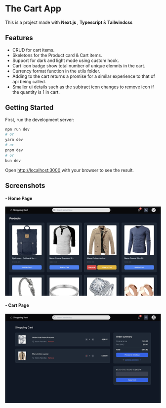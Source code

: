 # The Cart App

This is a project made with <b>Next.js </b>, <b>Typescript </b> & <b>Tailwindcss </b>

## Features

- CRUD for cart items.
- Skeletons for the Product card & Cart items.
- Support for dark and light mode using custom hook.
- Cart icon badge show total number of unique elemnts in the cart.
- Currency format function in the utils folder.
- Adding to the cart returns a promise for a similar experience to that of api being called.
- Smaller ui details such as the subtract icon changes to remove icon if the quantity is 1 in cart.

## Getting Started

First, run the development server:

```bash
npm run dev
# or
yarn dev
# or
pnpm dev
# or
bun dev
```

Open [http://localhost:3000](http://localhost:3000) with your browser to see the result.

## Screenshots

#### - Home Page

![App Screenshot](./public/screenshorts/home.webp)

#### - Cart Page

![App Screenshot](./public//screenshorts/cart.webp)
